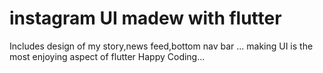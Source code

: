 # instagram UI madew with flutter 
Includes design of my story,news feed,bottom nav bar ...
making UI is the most enjoying aspect of flutter
Happy Coding...



